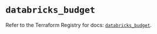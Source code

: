# `databricks_budget`

Refer to the Terraform Registry for docs: [`databricks_budget`](https://registry.terraform.io/providers/databricks/databricks/1.85.0/docs/resources/budget).
